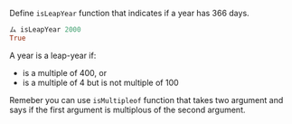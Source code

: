 Define `isLeapYear` function that indicates if a year has 366 days.

```haskell
ム isLeapYear 2000
True
```

A year is a leap-year if:

* is a multiple of 400, or
* is a multiple of 4 but is not multiple of 100

Remeber you can use `isMultipleof` function that takes two argument and says if the first argument is multiplous of the second argument.